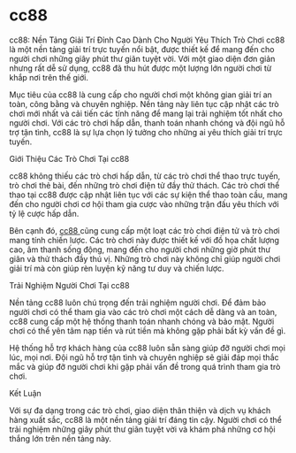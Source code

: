 # cc88
cc88: Nền Tảng Giải Trí Đỉnh Cao Dành Cho Người Yêu Thích Trò Chơi
cc88 là một nền tảng giải trí trực tuyến nổi bật, được thiết kế để mang đến cho người chơi những giây phút thư giãn tuyệt vời. Với một giao diện đơn giản nhưng rất dễ sử dụng, cc88 đã thu hút được một lượng lớn người chơi từ khắp nơi trên thế giới.

Mục tiêu của cc88 là cung cấp cho người chơi một không gian giải trí an toàn, công bằng và chuyên nghiệp. Nền tảng này liên tục cập nhật các trò chơi mới nhất và cải tiến các tính năng để mang lại trải nghiệm tốt nhất cho người chơi. Với các trò chơi hấp dẫn, thanh toán nhanh chóng và đội ngũ hỗ trợ tận tình, cc88 là sự lựa chọn lý tưởng cho những ai yêu thích giải trí trực tuyến.

Giới Thiệu Các Trò Chơi Tại cc88

cc88 không thiếu các trò chơi hấp dẫn, từ các trò chơi thể thao trực tuyến, trò chơi thẻ bài, đến những trò chơi điện tử đầy thử thách. Các trò chơi thể thao tại cc88 được cập nhật liên tục với các sự kiện thể thao toàn cầu, mang đến cho người chơi cơ hội tham gia cược vào những trận đấu yêu thích với tỷ lệ cược hấp dẫn.

Bên cạnh đó,  <a href="https://cc88.me"> cc88 </a>  cũng cung cấp một loạt các trò chơi điện tử và trò chơi mang tính chiến lược. Các trò chơi này được thiết kế với đồ họa chất lượng cao, âm thanh sống động, mang đến cho người chơi những giờ phút thư giãn và thử thách đầy thú vị. Những trò chơi này không chỉ giúp người chơi giải trí mà còn giúp rèn luyện kỹ năng tư duy và chiến lược.

Trải Nghiệm Người Chơi Tại cc88

Nền tảng cc88 luôn chú trọng đến trải nghiệm người chơi. Để đảm bảo người chơi có thể tham gia vào các trò chơi một cách dễ dàng và an toàn, cc88 cung cấp một hệ thống thanh toán nhanh chóng và bảo mật. Người chơi có thể yên tâm nạp tiền và rút tiền mà không gặp phải bất kỳ vấn đề gì.

Hệ thống hỗ trợ khách hàng của cc88 luôn sẵn sàng giúp đỡ người chơi mọi lúc, mọi nơi. Đội ngũ hỗ trợ tận tình và chuyên nghiệp sẽ giải đáp mọi thắc mắc và giúp đỡ người chơi khi gặp phải vấn đề trong quá trình tham gia trò chơi.

Kết Luận

Với sự đa dạng trong các trò chơi, giao diện thân thiện và dịch vụ khách hàng xuất sắc, cc88 là một nền tảng giải trí đáng tin cậy. Người chơi có thể trải nghiệm những giây phút thư giãn tuyệt vời và khám phá những cơ hội thắng lớn trên nền tảng này.
